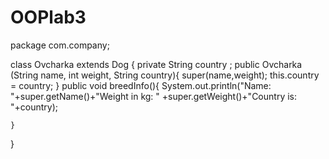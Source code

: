 # OOPlab3
package com.company;

class Ovcharka extends Dog {
    private String country ;
    public Ovcharka (String name, int weight, String country){
        super(name,weight);
        this.country = country;
    }
    public void breedInfo(){
        System.out.println("Name: "+super.getName()+"Weight in kg: "
                +super.getWeight()+"Country is: "+country);

    }
}

